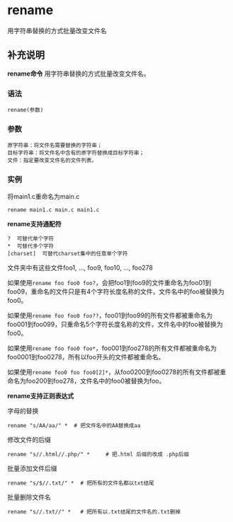 rename
===

用字符串替换的方式批量改变文件名

## 补充说明

**rename命令** 用字符串替换的方式批量改变文件名。

### 语法  

```shell
rename(参数)
```

### 参数  

```shell
原字符串：将文件名需要替换的字符串；
目标字符串：将文件名中含有的原字符替换成目标字符串；
文件：指定要改变文件名的文件列表。
```

### 实例  

将main1.c重命名为main.c

```shell
rename main1.c main.c main1.c
```

 **rename支持通配符** 

```shell
?  可替代单个字符
*  可替代多个字符
[charset]  可替代charset集中的任意单个字符
```

文件夹中有这些文件foo1, ..., foo9, foo10, ..., foo278

如果使用`rename foo foo0 foo?`，会把foo1到foo9的文件重命名为foo01到foo09，重命名的文件只是有4个字符长度名称的文件，文件名中的foo被替换为foo0。

如果使用`rename foo foo0 foo??`，foo01到foo99的所有文件都被重命名为foo001到foo099，只重命名5个字符长度名称的文件，文件名中的foo被替换为foo0。

如果使用`rename foo foo0 foo*`，foo001到foo278的所有文件都被重命名为foo0001到foo0278，所有以foo开头的文件都被重命名。

如果使用`rename foo0 foo foo0[2]*`，从foo0200到foo0278的所有文件都被重命名为foo200到foo278，文件名中的foo0被替换为foo。

 **rename支持正则表达式** 

字母的替换

```shell
rename "s/AA/aa/" *  # 把文件名中的AA替换成aa
```

修改文件的后缀

```shell
rename "s//.html//.php/" *     # 把.html 后缀的改成 .php后缀
```

批量添加文件后缀

```shell
rename "s/$//.txt/" *  # 把所有的文件名都以txt结尾
```

批量删除文件名

```shell
rename "s//.txt//" *   # 把所有以.txt结尾的文件名的.txt删掉
```


<!-- Linux命令行搜索引擎：https://jaywcjlove.github.io/linux-command/ -->